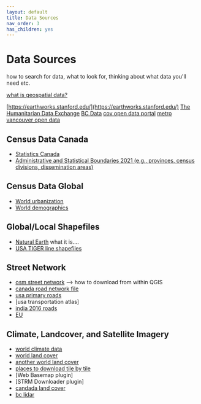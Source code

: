 ```yaml
---
layout: default
title: Data Sources
nav_order: 3
has_children: yes
---
```

# Data Sources
how to search for data, what to look for, thinking about what data you'll need etc. 

[what is geospatial data?](https://ubc-library-rc.github.io/gis-intro-qgis/content/geospatial-data.html)


[https://earthworks.stanford.edu/](https://earthworks.stanford.edu/)
[The Humanitarian Data Exchange](https://data.humdata.org/dataset)
[BC Data](https://catalogue.data.gov.bc.ca/)
[cov open data portal](https://opendata.vancouver.ca/pages/home/)
[metro vancouver open data](https://open-data-portal-metrovancouver.hub.arcgis.com/)

## Census Data Canada
- [Statistics Canada]()
- [Administrative and Statistical Boundaries 2021 (e.g., provinces, census divisions, dissemination areas)](https://www12.statcan.gc.ca/census-recensement/2021/geo/sip-pis/boundary-limites/index2021-eng.cfm?year=21)

## Census Data Global
- [World urbanization](https://population.un.org/wup/DataQuery/)
- [World demographics](https://population.un.org/dataportal/home?df=d7cac223-d504-404f-807a-03d475ad6c63)

## Global/Local Shapefiles
- [Natural Earth](https://www.naturalearthdata.com/downloads/) what it is....
- [USA TIGER line shapefiles](https://www.census.gov/geographies/mapping-files/time-series/geo/tiger-line-file.html)


## Street Network
- [osm street network]() --> how to download from within QGIS
- [canada road network file](https://www12.statcan.gc.ca/census-recensement/2021/geo/sip-pis/rnf-frr/index2021-eng.cfm?year=21)
- [usa primary roads](https://catalog.data.gov/dataset/tiger-line-shapefile-2019-nation-u-s-primary-roads-national-shapefile)
- [usa transportation atlas]
- [india 2016 roads](https://geodata.mit.edu/catalog/stanford-qf525mn4696)
- [EU](https://data.europa.eu/data/datasets/major-road-network?locale=en)

## Climate, Landcover, and Satellite Imagery
- [world climate data](https://www.worldclim.org/)
- [world land cover](https://data.apps.fao.org/catalog/iso/8cf69f76-1be0-4339-a0b0-18a93c7f4760)
- [another world land cover](https://viewer.esa-worldcover.org/worldcover/)
- [places to download tile by tile](https://gisgeography.com/free-satellite-imagery-data-list/)
- [Web Basemap plugin]
- [STRM Downloader plugin]
- [candada land cover](https://natural-resources.canada.ca/maps-tools-publications/satellite-imagery-air-photos/application-development/land-cover/21755)
- [bc lidar](https://lidar.gov.bc.ca/pages/download-discovery)